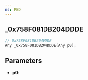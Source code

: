 ```yaml
---
ns: PED
---
```

## _0x758F081DB204DDDE

```c
// 0x758F081DB204DDDE
Any _0x758F081DB204DDDE(Any p0);
```

## Parameters
* **p0**:
